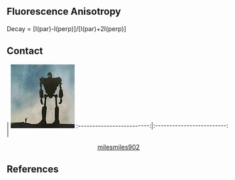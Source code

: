 ## Fluorescence Anisotropy
Decay = [I(par)-I(perp)]/[I(par)+2I(perp)]
## Contact
|  ![milesmiles902](../www/milesmiles902.jpg)
:-------------------------:|:-------------------------:
| <center>[milesmiles902](https://github.com/milesmiles902)</center>
## References
